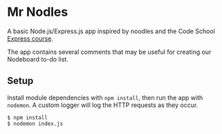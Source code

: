 # Mr Nodles

A basic Node.js/Express.js app inspired by noodles and the Code School [Express course](https://www.codeschool.com/courses/building-blocks-of-express-js).

The app contains several comments that may be useful for creating our Nodeboard to-do list.

## Setup

Install module dependencies with `npm install`, then run the app with `nodemon`.
A custom logger will log the HTTP requests as they occur.
```
$ npm install
$ nodemon index.js
```

